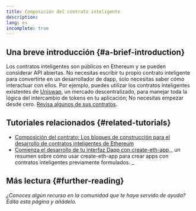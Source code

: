 ```yaml
---
title: Composición del contrato inteligente
description:
lang: es
incomplete: true
---
```


## Una breve introducción {#a-brief-introduction}

Los contratos inteligentes son públicos en Ethereum y se pueden considerar API abiertas. No necesitas escribir tu propio contrato inteligente para convertirte en un desarrollador de dapp, solo necesitas saber cómo interactuar con ellos. Por ejemplo, puedes utilizar los contratos inteligentes existentes de [Uniswap](https://uniswap.exchange/swap), un mercado descentralizado, para manejar toda la lógica del intercambio de tokens en tu aplicación; No necesitas empezar desde cero. [Revisa algunos de sus contratos](https://github.com/Uniswap/uniswap-v2-core/tree/master/contracts).

## Tutoriales relacionados {#related-tutorials}

- [Composición del contrato: Los bloques de construcción para el desarrollo de contratos inteligentes de Ethereum](https://blog.decentlabs.io/contract-composability-the-building-blocks-of-ethereum-smart-contract-development/)
- [Comienza el desarrollo de tu interfaz Dapp con create-eth-app,](/developers/tutorials/kickstart-your-dapp-frontend-development-wth-create-eth-app/)_ un resumen sobre cómo usar create-eth-app para crear apps con contratos inteligentes previamente formulados. _

## Más lectura {#further-reading}

_¿Conoces algún recurso en la comunidad que te haya servido de ayuda? Edita esta página y añádelo._
